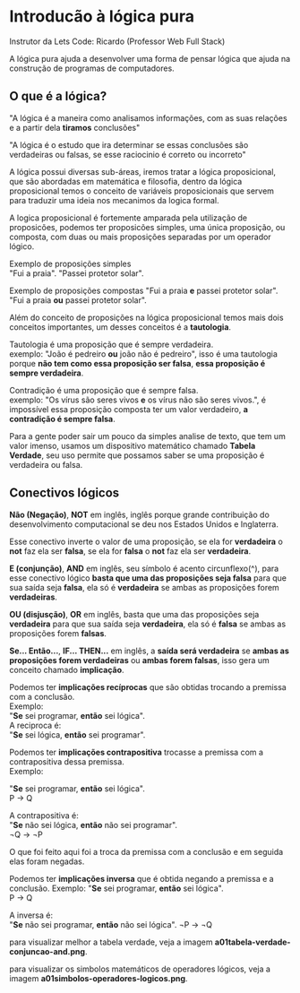 # Introducão à lógica pura 

Instrutor da Lets Code: Ricardo (Professor Web Full Stack)

A lógica pura ajuda a desenvolver uma forma de pensar lógica que ajuda na construção de programas de computadores.

## O que é a lógica?

"A lógica é a maneira como analisamos informações, com as suas relações e a partir dela **tiramos** conclusões"

"A lógica é o estudo que ira determinar se essas conclusões são verdadeiras ou falsas, se esse raciocinio é correto ou incorreto"

A lógica possui diversas sub-áreas, iremos tratar a lógica proposicional, que são abordadas em matemática e filosofia, dentro da lógica proposicional temos o conceito de variáveis proposicionais que servem para traduzir uma ideia nos mecanimos da logica formal.

A logica proposicional é fortemente amparada pela utilização de proposicões, podemos ter proposicões simples, uma única proposição, ou composta, com duas ou mais proposições separadas por um operador lógico.

Exemplo de proposições simples  
"Fui a praia".
"Passei protetor solar".

Exemplo de proposições compostas 
"Fui a praia **e** passei protetor solar".  
"Fui a praia **ou** passei protetor solar".

Além do conceito de proposições na lógica proposicional temos mais dois conceitos importantes, um desses conceitos é a **tautologia**.

Tautologia é uma proposição que é sempre verdadeira.  
exemplo: "João é pedreiro **ou** joão não é pedreiro", isso é uma tautologia porque **não tem como essa proposição ser falsa**, **essa proposição é sempre verdadeira**.

Contradição é uma proposição que é sempre falsa.  
exemplo: "Os vírus são seres vivos **e** os vírus não são seres vivos.", é impossível essa proposição composta ter um valor verdadeiro, **a contradição é sempre falsa**.

Para a gente poder sair um pouco da simples analise de texto, que tem um valor imenso, usamos um dispositivo matemático chamado **Tabela Verdade**, seu uso permite que possamos saber se uma proposição é verdadeira ou falsa.

## Conectivos lógicos
**Não (Negação)**, **NOT** em inglês, inglês porque grande contribuição do desenvolvimento computacional se deu nos Estados Unidos e Inglaterra.

Esse conectivo inverte o valor de uma proposição, se ela for **verdadeira** o **not** faz ela ser **falsa**, se ela for **falsa** o **not** faz ela ser **verdadeira**.

**E (conjunção)**, **AND** em inglês, seu símbolo é acento circunflexo(^), para esse conectivo lógico **basta que uma das proposições seja falsa** para que sua saída seja **falsa**, ela só é **verdadeira** se ambas as proposições forem **verdadeiras**.

**OU (disjusção)**, **OR** em inglês, basta que uma das proposições seja **verdadeira** para que sua saída seja **verdadeira**, ela só é **falsa** se ambas as proposições forem **falsas**.

**Se... Então...**, **IF... THEN...** em inglês, a **saída será verdadeira** se **ambas as proposições forem verdadeiras** ou **ambas forem falsas**, isso gera um conceito chamado **implicação**.

Podemos ter **implicações recíprocas** que são obtidas trocando a premissa com a conclusão.  
Exemplo:  
"**Se** sei programar, **então** sei lógica".  
A reciproca é:  
"**Se** sei lógica, **então** sei programar".  

Podemos ter **implicações contrapositiva** trocasse a premissa com a contrapositiva dessa premissa.  
Exemplo:  

"**Se** sei programar, **então** sei lógica".  
P -> Q

A contrapositiva é:  
"**Se** não sei lógica, **então** não sei programar".  
¬Q -> ¬P

O que foi feito aqui foi a troca da premissa com a conclusão e em seguida elas foram negadas.

Podemos ter **implicações inversa** que é obtida negando a premissa e a conclusão.
Exemplo: 
"**Se** sei programar, **então** sei lógica".  
P -> Q

A inversa é:  
"**Se** não sei programar, **então** não sei lógica".
¬P -> ¬Q

para visualizar melhor a tabela verdade, veja a imagem **a01tabela-verdade-conjuncao-and.png**.

para visualizar os simbolos matemáticos de operadores lógicos, veja a imagem **a01simbolos-operadores-logicos.png**.
